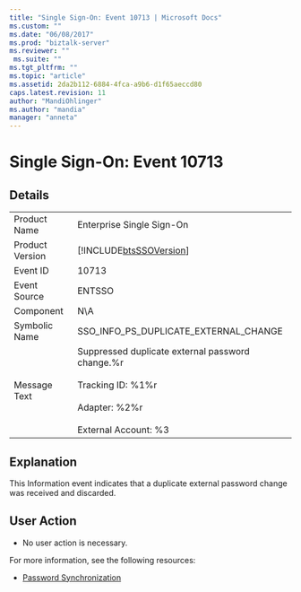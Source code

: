 ```yaml
---
title: "Single Sign-On: Event 10713 | Microsoft Docs"
ms.custom: ""
ms.date: "06/08/2017"
ms.prod: "biztalk-server"
ms.reviewer: ""
 ms.suite: ""
ms.tgt_pltfrm: ""
ms.topic: "article"
ms.assetid: 2da2b112-6884-4fca-a9b6-d1f65aeccd80
caps.latest.revision: 11
author: "MandiOhlinger"
ms.author: "mandia"
manager: "anneta"
---
```

# Single Sign-On: Event 10713
## Details  
  
|||  
|-|-|  
|Product Name|Enterprise Single Sign-On|  
|Product Version|[!INCLUDE[btsSSOVersion](../includes/btsssoversion-md.md)]|  
|Event ID|10713|  
|Event Source|ENTSSO|  
|Component|N\A|  
|Symbolic Name|SSO_INFO_PS_DUPLICATE_EXTERNAL_CHANGE|  
|Message Text|Suppressed duplicate external password change.%r<br /><br /> Tracking ID: %1%r<br /><br /> Adapter: %2%r<br /><br /> External Account: %3|  
  
## Explanation  
 This Information event indicates that a duplicate external password change was received and discarded.  
  
## User Action  
  
-   No user action is necessary.  
  
 For more information, see the following resources:  
  
-   [Password Synchronization](../core/password-synchronization2.md)